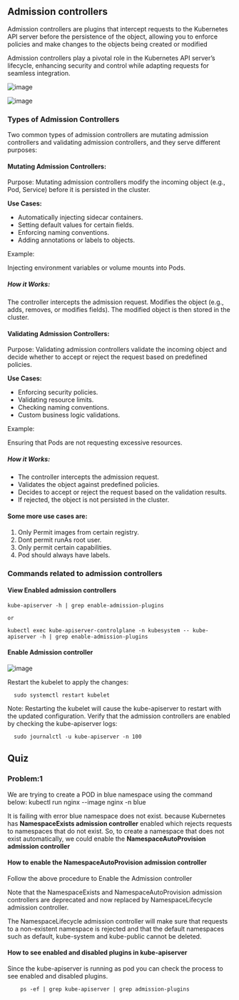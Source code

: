 ##  Admission controllers

Admission controllers are plugins that intercept requests to the Kubernetes API server before the persistence of the object, 
allowing you to enforce policies and make changes to the objects being created or modified

Admission controllers play a pivotal role in the Kubernetes API server’s lifecycle, enhancing security and control while adapting requests for seamless integration.

![image](https://github.com/MeSabya/Kubernetes/assets/33947539/fd624cc3-9a81-4346-ab97-b7fdebaead79)

![image](https://github.com/MeSabya/Kubernetes/assets/33947539/234614f0-bdf1-497a-97e4-190aec32d6b7)

### Types of Admission Controllers 
Two common types of admission controllers are mutating admission controllers and validating admission controllers, and they serve different purposes:

#### Mutating Admission Controllers:

Purpose: Mutating admission controllers modify the incoming object (e.g., Pod, Service) before it is persisted in the cluster.

**Use Cases:**

- Automatically injecting sidecar containers.
- Setting default values for certain fields.
- Enforcing naming conventions.
- Adding annotations or labels to objects.

Example:

Injecting environment variables or volume mounts into Pods.

##### How it Works:

The controller intercepts the admission request.
Modifies the object (e.g., adds, removes, or modifies fields).
The modified object is then stored in the cluster.

#### Validating Admission Controllers:

Purpose: Validating admission controllers validate the incoming object and decide whether to accept or reject the request based on predefined policies.

**Use Cases:**

- Enforcing security policies.
- Validating resource limits.
- Checking naming conventions.
- Custom business logic validations.

Example:

Ensuring that Pods are not requesting excessive resources.

##### How it Works:

- The controller intercepts the admission request.
- Validates the object against predefined policies.
- Decides to accept or reject the request based on the validation results.
- If rejected, the object is not persisted in the cluster.

#### Some more use cases are:
1. Only Permit images from certain registry.
2. Dont permit runAs root user.
3. Only permit certain capabilities.
4. Pod should always have labels.

### Commands related to admission controllers 

#### View Enabled admission controllers

    kube-apiserver -h | grep enable-admission-plugins

    or 

    kubectl exec kube-apiserver-controlplane -n kubesystem -- kube-apiserver -h | grep enable-admission-plugins

#### Enable Admission controller 
![image](https://github.com/MeSabya/Kubernetes/assets/33947539/529cd57b-ff07-447c-ba08-b884d539e82a)

Restart the kubelet to apply the changes:

      sudo systemctl restart kubelet

Note: Restarting the kubelet will cause the kube-apiserver to restart with the updated configuration.
Verify that the admission controllers are enabled by checking the kube-apiserver logs:

      sudo journalctl -u kube-apiserver -n 100

## Quiz
### Problem:1
We are trying to create a POD in blue namespace using the command below:
        kubectl run nginx --image nginx -n blue

It is failing with error blue namespace does not exist. because Kubernetes has **NamespaceExists admission controller** enabled which rejects requests to namespaces that do not exist. So, to create a namespace that does not exist automatically, we could enable the **NamespaceAutoProvision admission controller**

#### How to enable the NamespaceAutoProvision admission controller
Follow the above procedure to Enable the Admission controller

Note that the NamespaceExists and NamespaceAutoProvision admission controllers are deprecated and now replaced by NamespaceLifecycle admission controller.

The NamespaceLifecycle admission controller will make sure that requests
to a non-existent namespace is rejected and that the default namespaces such as
default, kube-system and kube-public cannot be deleted.

#### How to see enabled and disabled plugins in kube-apiserver

Since the kube-apiserver is running as pod you can check the process to see enabled and disabled plugins.

        ps -ef | grep kube-apiserver | grep admission-plugins



   




